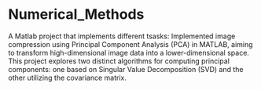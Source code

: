 # Numerical_Methods
A Matlab project that implements different tsasks: Implemented image compression using Principal Component Analysis (PCA) in MATLAB, aiming to
transform high-dimensional image data into a lower-dimensional space. This project explores two distinct algorithms for computing principal components: one based on Singular Value Decomposition (SVD) and the other utilizing the covariance matrix.
